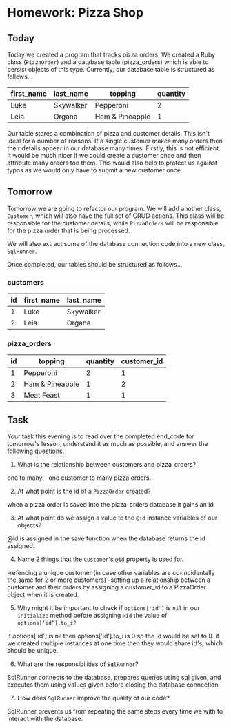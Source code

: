 # Homework: Pizza Shop

## Today

Today we created a program that tracks pizza orders. We created a Ruby class (`PizzaOrder`) and a database table (pizza\_orders) which is able to persist objects of this type. Currently, our database table is structured as follows...

| first_name | last_name | topping         | quantity |
|------------|-----------|-----------------|----------|
| Luke       | Skywalker | Pepperoni       | 2        |
| Leia       | Organa    | Ham & Pineapple | 1        |

Our table stores a combination of pizza and customer details. This isn't ideal for a number of reasons. If a single customer makes many orders then their details appear in our database many times. Firstly, this is not efficient. It would be much nicer if we could create a customer once and then attribute many orders too them. This would also help to protect us against typos as we would only have to submit a new customer once.

## Tomorrow

Tomorrow we are going to refactor our program. We will add another class, `Customer`, which will also have the full set of CRUD actions. This class will be responsible for the customer details, while `PizzaOrders` will be responsible for the pizza order that is being processed.

We will also extract some of the database connection code into a new class, `SqlRunner`.

Once completed, our tables should be structured as follows...

### customers

| id | first_name | last_name |
|----|------------|-----------|
| 1  | Luke       | Skywalker |
| 2  | Leia       | Organa    |

### pizza_orders

| id | topping         | quantity | customer_id |
|----|-----------------|----------|-------------|
| 1  | Pepperoni       | 2        | 1           |
| 2  | Ham & Pineapple | 1        | 2           |
| 3  | Meat Feast      | 1        | 1           |

## Task

Your task this evening is to read over the completed end\_code for tomorrow's lesson, understand it as much as possible, and answer the following questions.

1) What is the relationship between customers and pizza\_orders?

one to many - one customer to many pizza orders.

2) At what point is the id of a `PizzaOrder` created?

when a pizza order is saved into the pizza_orders database it gains an id

3) At what point do we assign a value to the `@id` instance variables of our objects?

@id is assigned in the save function when the database returns the id assigned.

4) Name 2 things that the `Customer`'s `@id` property is used for.

-refencing a unique customer (in case other variables are co-incidentally the same for 2 or more customers)
-setting up a relationship between a customer and their orders by assigning a customer_id to a PizzaOrder object when it is created.


5) Why might it be important to check if `options['id']` is `nil` in our `initialize` method before assigning `@id` the value of `options[‘id’].to_i?`

<!-- nil.to_i is 0 -->

if options['id'] is nil then options['id'].to_i is 0 so the id would be set to 0. if we created multiple instances at one time then they would share id's, which should be unique.

6) What are the responsibilities of `SqlRunner`?

SqlRunner connects to the database, prepares queries using sql given, and executes them using values given before closing the database connection

7) How does `SqlRunner` improve the quality of our code?

SqlRunner prevents us from repeating the same steps every time we with to interact with the database.
